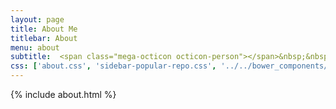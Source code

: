 ```yaml
---
layout: page
title: About Me
titlebar: About
menu: about
subtitle:  <span class="mega-octicon octicon-person"></span>&nbsp;&nbsp; I am a programmer            
css: ['about.css', 'sidebar-popular-repo.css', '../../bower_components/flag-icon-css/css/flag-icon.min.css']
---
```


{% include about.html %}